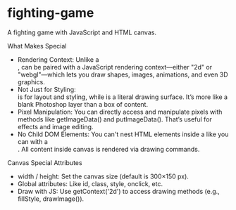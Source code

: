 # fighting-game
A fighting game with JavaScript and HTML canvas.

What Makes <canvas> Special
- Rendering Context: Unlike a <div>, <canvas> can be paired with a JavaScript rendering context—either "2d" or "webgl"—which lets you draw shapes, images, animations, and even 3D graphics.
- Not Just for Styling: <div> is for layout and styling, while <canvas> is a literal drawing surface. It’s more like a blank Photoshop layer than a box of content.
- Pixel Manipulation: You can directly access and manipulate pixels with methods like getImageData() and putImageData(). That’s useful for effects and image editing.
- No Child DOM Elements: You can't nest HTML elements inside a <canvas> like you can with a <div>. All content inside canvas is rendered via drawing commands.

Canvas Special Attributes 
- width / height: Set the canvas size (default is 300×150 px).
- Global attributes: Like id, class, style, onclick, etc.
- Draw with JS: Use getContext('2d') to access drawing methods (e.g., fillStyle, drawImage()).
